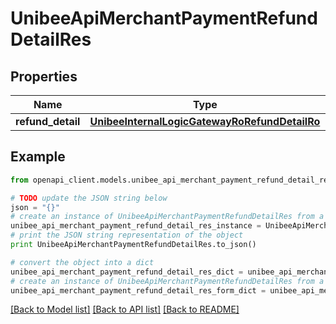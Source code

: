# UnibeeApiMerchantPaymentRefundDetailRes


## Properties

Name | Type | Description | Notes
------------ | ------------- | ------------- | -------------
**refund_detail** | [**UnibeeInternalLogicGatewayRoRefundDetailRo**](UnibeeInternalLogicGatewayRoRefundDetailRo.md) |  | [optional] 

## Example

```python
from openapi_client.models.unibee_api_merchant_payment_refund_detail_res import UnibeeApiMerchantPaymentRefundDetailRes

# TODO update the JSON string below
json = "{}"
# create an instance of UnibeeApiMerchantPaymentRefundDetailRes from a JSON string
unibee_api_merchant_payment_refund_detail_res_instance = UnibeeApiMerchantPaymentRefundDetailRes.from_json(json)
# print the JSON string representation of the object
print UnibeeApiMerchantPaymentRefundDetailRes.to_json()

# convert the object into a dict
unibee_api_merchant_payment_refund_detail_res_dict = unibee_api_merchant_payment_refund_detail_res_instance.to_dict()
# create an instance of UnibeeApiMerchantPaymentRefundDetailRes from a dict
unibee_api_merchant_payment_refund_detail_res_form_dict = unibee_api_merchant_payment_refund_detail_res.from_dict(unibee_api_merchant_payment_refund_detail_res_dict)
```
[[Back to Model list]](../README.md#documentation-for-models) [[Back to API list]](../README.md#documentation-for-api-endpoints) [[Back to README]](../README.md)


